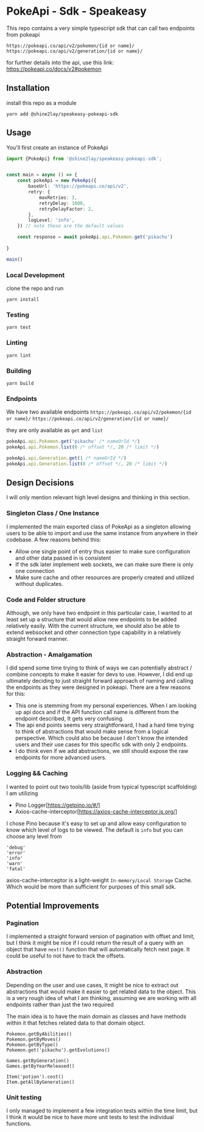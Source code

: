 # PokeApi - Sdk - Speakeasy
This repo contains a very simple typescript sdk that can call two endpoints from pokeapi

`https://pokeapi.co/api/v2/pokemon/{id or name}/`
`https://pokeapi.co/api/v2/generation/{id or name}/`

for further details into the api, use this link: https://pokeapi.co/docs/v2#pokemon

## Installation
install this repo as a module
```shell
yarn add @shine2lay/speakeasy-pokeapi-sdk
```
## Usage
You'll first create an instance of PokeApi

```typescript
import {PokeApi} from '@shine2lay/speakeasy-pokeapi-sdk';


const main = async () => {
    const pokeApi = new PokeApi({
        baseUrl: 'https://pokeapi.co/api/v2',
        retry: {
            maxRetries: 3,
            retryDelay: 1000,
            retryDelayFactor: 2,
        },
        logLevel: 'info',
    }) // note these are the default values

    const response = await pokeApi.api.Pokemon.get('pikachu')
    
}

main()
```


### Local Development
clone the repo and run
```shell
yarn install
```

### Testing
```shell
yarn test
```

### Linting
```shell
yarn lint
```

### Building
```shell
yarn build
```

### Endpoints
We have two available endpoints
`https://pokeapi.co/api/v2/pokemon/{id or name}/`
`https://pokeapi.co/api/v2/generation/{id or name}/`

they are only available as `get` and `list`
```typescript
pokeApi.api.Pokemon.get('pikachu' /* nameOrId */)
pokeApi.api.Pokemon.list(0 /* offset */, 20 /* limit */)

pokeApi.api.Generation.get(1 /* nameOrId */)
pokeApi.api.Generation.list(0 /* offset */, 20 /* limit */) 
```

## Design Decisions
I will only mention relevant high level designs and thinking in this section.

### Singleton Class / One Instance
I implemented the main exported class of PokeApi as a singleton allowing users to be able to import and use the same instance from anywhere in their codebase.
A few reasons behind this: 
- Allow one single point of entry thus easier to make sure configuration and other data passed in is consistent
- If the sdk later implement web sockets, we can make sure there is only one connection
- Make sure cache and other resources are properly created and utilized without duplicates.

### Code and Folder structure
Although, we only have two endpoint in this particular case, I wanted to at least set up a structure that would allow new endpoints to be added relatively easily.
With the current structure, we should also be able to extend websocket and other connection type capability in a relatively straight forward manner.

### Abstraction - Amalgamation 
I did spend some time trying to think of ways we can potentially abstract / combine concepts to make it easier for devs to use.
However, I did end up ultimately deciding to just straight forward approach of naming and calling the endpoints as they were designed in pokeapi.
There are a few reasons for this:
- This one is stemming from my personal experiences. When I am looking up api docs and if the API function call name is different from the endpoint described, It gets very confusing.
- The api end points seems very straightforward, I had a hard time trying to think of abstractions that would make sense from a logical perspective. Which could also be because I don't know the intended users and their use cases for this specific sdk with only 2 endpoints.
- I do think even if we add abstractions, we still should expose the raw endpoints for more advanced users.

### Logging && Caching
I wanted to point out two tools/lib (aside from typical typescript scaffolding) I am utilizing
- Pino Logger[https://getpino.io/#/]
- Axios-cache-interceptor[https://axios-cache-interceptor.js.org/]

I chose Pino because it's easy to set up and allow easy configuration to know which level of logs to be viewed.
The default is `info` but you can choose any level from 
```
'debug'
'error'
'info'
'warn'
'fatal'
```

axios-cache-interceptor is a light-weight `In-memory/Local Storage` Cache. Which would be more than sufficient for purposes of this small sdk.


## Potential Improvements
### Pagination
I implemented a straight forward version of pagination with offset and limit, but I think it might be nice
if I could return the result of a query with an object that have `next()` function that will automatically fetch next page.
It could be useful to not have to track the offsets. 

### Abstraction 
Depending on the user and use cases, It might be nice to extract out abstractions that would make it easier to get related data to the object.
This is a very rough idea of what I am thinking, assuming we are working with all endpoints rather than just the two required

The main idea is to have the main domain as classes and have methods within it that fetches related data to that domain object.
```
Pokemon.getByAbilities()
Pokemon.getByMoves()
Pokemon.getByType()
Pokemon.get('pikachu').getEvolutions()

Games.getByGeneration()
Games.getByYearReleased()

Item('potion').cost()
Item.getAllByGeneration()
```

### Unit testing
I only managed to implement a few integration tests within the time limit, but I think it would be nice to have more unit tests to test the individual functions.

